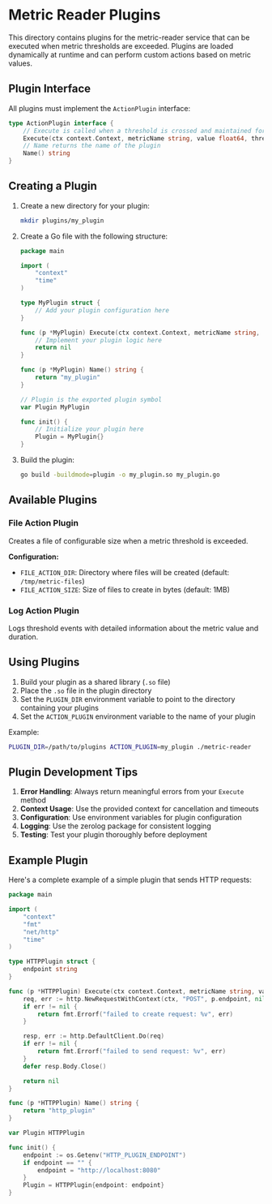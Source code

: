 # Metric Reader Plugins

This directory contains plugins for the metric-reader service that can be executed when metric thresholds are exceeded. Plugins are loaded dynamically at runtime and can perform custom actions based on metric values.

## Plugin Interface

All plugins must implement the `ActionPlugin` interface:

```go
type ActionPlugin interface {
    // Execute is called when a threshold is crossed and maintained for the specified duration
    Execute(ctx context.Context, metricName string, value float64, threshold string, duration time.Duration) error
    // Name returns the name of the plugin
    Name() string
}
```

## Creating a Plugin

1. Create a new directory for your plugin:
   ```bash
   mkdir plugins/my_plugin
   ```

2. Create a Go file with the following structure:
   ```go
   package main

   import (
       "context"
       "time"
   )

   type MyPlugin struct {
       // Add your plugin configuration here
   }

   func (p *MyPlugin) Execute(ctx context.Context, metricName string, value float64, threshold string, duration time.Duration) error {
       // Implement your plugin logic here
       return nil
   }

   func (p *MyPlugin) Name() string {
       return "my_plugin"
   }

   // Plugin is the exported plugin symbol
   var Plugin MyPlugin

   func init() {
       // Initialize your plugin here
       Plugin = MyPlugin{}
   }
   ```

3. Build the plugin:
   ```bash
   go build -buildmode=plugin -o my_plugin.so my_plugin.go
   ```

## Available Plugins

### File Action Plugin

Creates a file of configurable size when a metric threshold is exceeded.

**Configuration:**

- `FILE_ACTION_DIR`: Directory where files will be created (default: `/tmp/metric-files`)
- `FILE_ACTION_SIZE`: Size of files to create in bytes (default: 1MB)

### Log Action Plugin

Logs threshold events with detailed information about the metric value and duration.

## Using Plugins

1. Build your plugin as a shared library (`.so` file)
2. Place the `.so` file in the plugin directory
3. Set the `PLUGIN_DIR` environment variable to point to the directory containing your plugins
4. Set the `ACTION_PLUGIN` environment variable to the name of your plugin

Example:

```bash
PLUGIN_DIR=/path/to/plugins ACTION_PLUGIN=my_plugin ./metric-reader
```

## Plugin Development Tips

1. **Error Handling**: Always return meaningful errors from your `Execute` method
2. **Context Usage**: Use the provided context for cancellation and timeouts
3. **Configuration**: Use environment variables for plugin configuration
4. **Logging**: Use the zerolog package for consistent logging
5. **Testing**: Test your plugin thoroughly before deployment

## Example Plugin

Here's a complete example of a simple plugin that sends HTTP requests:

```go
package main

import (
    "context"
    "fmt"
    "net/http"
    "time"
)

type HTTPPlugin struct {
    endpoint string
}

func (p *HTTPPlugin) Execute(ctx context.Context, metricName string, value float64, threshold string, duration time.Duration) error {
    req, err := http.NewRequestWithContext(ctx, "POST", p.endpoint, nil)
    if err != nil {
        return fmt.Errorf("failed to create request: %v", err)
    }

    resp, err := http.DefaultClient.Do(req)
    if err != nil {
        return fmt.Errorf("failed to send request: %v", err)
    }
    defer resp.Body.Close()

    return nil
}

func (p *HTTPPlugin) Name() string {
    return "http_plugin"
}

var Plugin HTTPPlugin

func init() {
    endpoint := os.Getenv("HTTP_PLUGIN_ENDPOINT")
    if endpoint == "" {
        endpoint = "http://localhost:8080"
    }
    Plugin = HTTPPlugin{endpoint: endpoint}
}
```
